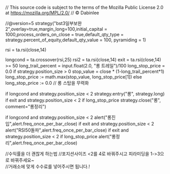 // This source code is subject to the terms of the Mozilla Public License 2.0 at https://mozilla.org/MPL/2.0/
// © Dabinlee

//@version=5
strategy("bst3일부보완2",overlay=true,margin_long=100,initial_capital = 1000,process_orders_on_close = true,default_qty_type = strategy.percent_of_equity,default_qty_value = 100, pyramiding = 1)

rsi = ta.rsi(close,14)

longcond = ta.crossover(rsi,25)
rsi2 = ta.rsi(close,14)
exit = ta.rsi(close,14) >= 50 
long_trail_percent = input.float(2.0, "롱 트레일")/100
long_stop_price = 0.0
if strategy.position_size > 0 
    stop_value = close * (1-long_trail_percent*1)
    long_stop_price := math.max(stop_value, long_stop_price[1])
else
    long_stop_price := 0.0 // 롱 스탑을 무력화

if longcond and strategy.position_size < 2
    strategy.entry("롱", strategy.long)
if exit and strategy.position_size < 2
    if long_stop_price
        strategy.close("롱", comment="롱정리")

if longcond and strategy.position_size < 2
    alert("롱진입",alert.freq_once_per_bar_close)
if exit and strategy.position_size < 2
    alert("RSI50돌파",alert.freq_once_per_bar_close)
if exit and strategy.position_size < 2
    if long_stop_price
        alert("롱정리",alert.freq_once_per_bar_close)

//수익률을 더 괜찮게 하는법 
//포지션사이즈 <2를 4로 바꿔주시고 피라미딩을 1->3으로 바꿔주세요~  
//거래소에 맞게 수수료를 넣어주시면 됩니다.!

